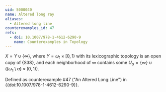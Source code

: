 ```yaml
---
uid: S000040
name: Altered long ray
aliases:
  - Altered long line
counterexamples_id: 47
refs:
  - doi: 10.1007/978-1-4612-6290-9 
    name: Counterexamples in Topology
---
```


$X=Y\cup\{\infty\}$,
where $Y=\omega_1\times[0,1)$ with its lexicographic topology is an open copy
of {S38}, and each neighborhood of $\infty$ contains some
$U_\alpha=\{\infty\}\cup\Big(\big(\omega_1\setminus\alpha\big) \times (0,1)\Big)$.

Defined as counterexample #47 ("An Altered Long Line")
in {{doi:10.1007/978-1-4612-6290-9}}.
